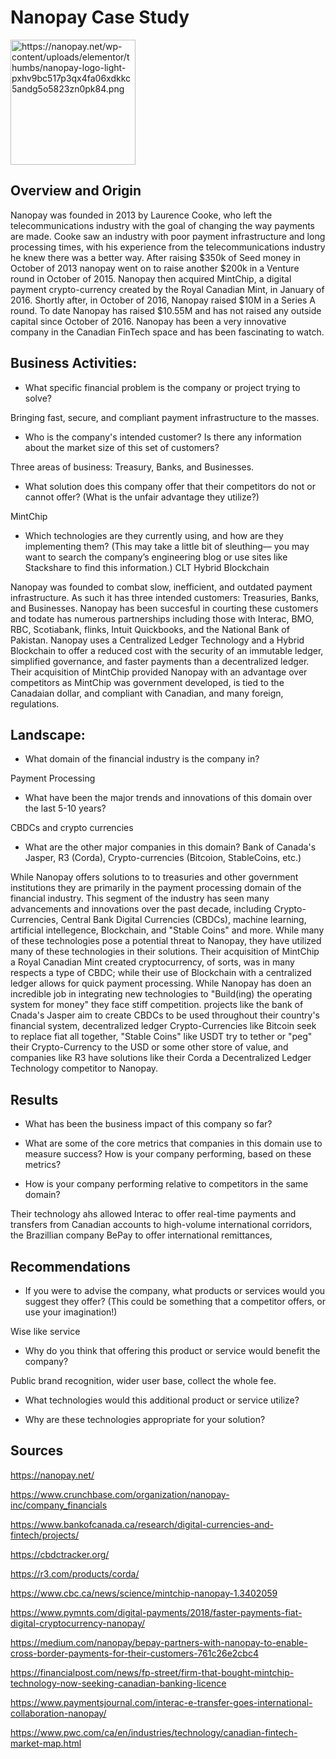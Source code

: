 # Nanopay Case Study

<img src="https://nanopay.net/wp-content/uploads/elementor/thumbs/nanopay-logo-light-pxhv9bc517p3qx4fa06xdkkc5andg5o5823zn0pk84.png" alt="https://nanopay.net/wp-content/uploads/elementor/thumbs/nanopay-logo-light-pxhv9bc517p3qx4fa06xdkkc5andg5o5823zn0pk84.png" width="200"/>

## Overview and Origin
Nanopay was founded in 2013 by Laurence Cooke, who left the telecommunications industry with the goal of changing the way payments are made. Cooke saw an industry with poor payment infrastructure and long processing times, with his experience from the telecommunications industry he knew there was a better way. After raising $350k of Seed money in October of 2013 nanopay went on to raise another $200k in a Venture round in October of 2015. Nanopay then acquired MintChip, a digital payment crypto-currency created by the Royal Canadian Mint, in January of 2016. Shortly after, in October of 2016, Nanopay raised $10M in a Series A round. To date Nanopay has raised $10.55M and has not raised any outside capital since October of 2016. Nanopay has been a very innovative company in the Canadian FinTech space and has been fascinating to watch.

## Business Activities:

* What specific financial problem is the company or project trying to solve?

Bringing fast, secure, and compliant payment infrastructure to the masses.

* Who is the company's intended customer?  Is there any information about the market size of this set of customers?

Three areas of business: Treasury, Banks, and Businesses. 

* What solution does this company offer that their competitors do not or cannot offer? (What is the unfair advantage they utilize?)

MintChip

* Which technologies are they currently using, and how are they implementing them? (This may take a little bit of sleuthing–– you may want to search the company’s engineering blog or use sites like Stackshare to find this information.)
CLT Hybrid Blockchain

Nanopay was founded to combat slow, inefficient, and outdated payment infrastructure. As such it has three intended customers: Treasuries, Banks, and Businesses. Nanopay has been succesful in courting these customers and todate has numerous partnerships including those with Interac, BMO, RBC, Scotiabank, flinks, Intuit Quickbooks, and the National Bank of Pakistan. Nanopay uses a Centralized Ledger Technology and a Hybrid Blockchain to offer a reduced cost with the security of an immutable ledger, simplified governance, and faster payments than a decentralized ledger. Their acquisition of MintChip provided Nanopay with an advantage over competitors as MintChip was government developed, is tied to the Canadaian dollar, and compliant with Canadian, and many foreign, regulations.
## Landscape:

* What domain of the financial industry is the company in?

Payment Processing

* What have been the major trends and innovations of this domain over the last 5-10 years?

CBDCs and crypto currencies

* What are the other major companies in this domain?
Bank of Canada's Jasper, R3 (Corda), Crypto-currencies (Bitcoion, StableCoins, etc.) 

While Nanopay offers solutions to to treasuries and other government institutions they are primarily in the payment processing domain of the financial industry. This segment of the industry has seen many advancements and innovations over the past decade, including Crypto-Currencies, Central Bank Digital Currencies (CBDCs), machine learning, artificial intellegence, Blockchain, and "Stable Coins" and more. While many of these technologies pose a potential threat to Nanopay, they have utilized many of these technologies in their solutions. Their acquisition of MintChip a Royal Canadian Mint created cryptocurrency, of sorts, was in many respects a type of CBDC; while their use of Blockchain with a centralized ledger allows for quick payment processing. While Nanopay has doen an incredible job in integrating new technologies to "Build(ing) the operating system for money" they face stiff competition. projects like the bank of Cnada's Jasper aim to create CBDCs to be used throughout their country's financial system, decentralized ledger Crypto-Currencies like Bitcoin seek to replace fiat all together, "Stable Coins" like USDT try to tether or "peg" their Crypto-Currency to the USD or some other store of value, and companies like R3 have solutions like their Corda a Decentralized Ledger Technology competitor to Nanopay.
## Results

* What has been the business impact of this company so far?

* What are some of the core metrics that companies in this domain use to measure success? How is your company performing, based on these metrics?

* How is your company performing relative to competitors in the same domain?



Their technology ahs allowed Interac to offer real-time payments and transfers from Canadian accounts to high-volume international corridors, the Brazillian company BePay to offer international remittances, 


## Recommendations

* If you were to advise the company, what products or services would you suggest they offer? (This could be something that a competitor offers, or use your imagination!)

Wise like service

* Why do you think that offering this product or service would benefit the company?

Public brand recognition, wider user base, collect the whole fee.

* What technologies would this additional product or service utilize?

* Why are these technologies appropriate for your solution?


## Sources

https://nanopay.net/

https://www.crunchbase.com/organization/nanopay-inc/company_financials

https://www.bankofcanada.ca/research/digital-currencies-and-fintech/projects/

https://cbdctracker.org/

https://r3.com/products/corda/

https://www.cbc.ca/news/science/mintchip-nanopay-1.3402059

https://www.pymnts.com/digital-payments/2018/faster-payments-fiat-digital-cryptocurrency-nanopay/

https://medium.com/nanopay/bepay-partners-with-nanopay-to-enable-cross-border-payments-for-their-customers-761c26e2cbc4

https://financialpost.com/news/fp-street/firm-that-bought-mintchip-technology-now-seeking-canadian-banking-licence

https://www.paymentsjournal.com/interac-e-transfer-goes-international-collaboration-nanopay/

https://www.pwc.com/ca/en/industries/technology/canadian-fintech-market-map.html